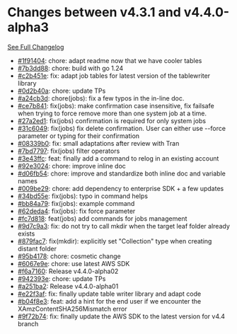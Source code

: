 # Changes between v4.3.1 and v4.4.0-alpha3

[See Full Changelog](https://github.com/pydio/cells-client/compare/v4.3.1...v4.4.0-alpha3)

- [#1f91404](https://github.com/pydio/cells-client/commit/1f914045e7e822344b1eaef061b8a6d1d500497c): chore: adapt readme now that we have cooler tables
- [#7b3dd88](https://github.com/pydio/cells-client/commit/7b3dd88752ca7ad8dba9c1b4751b03bda5213f64): chore: build with go 1.24
- [#c2b451e](https://github.com/pydio/cells-client/commit/c2b451e506fe6f91eb9ed90e506de95a9fb1ce4f): fix: adapt job tables for latest version of the tablewriter library
- [#0d2b40a](https://github.com/pydio/cells-client/commit/0d2b40a007045da46c6fc45b13562db2620651a3): chore: update TPs
- [#a24cb3d](https://github.com/pydio/cells-client/commit/a24cb3db75032344af3823ed0a05ca4dad4817a1): chore(jobs): fix a few typos in the in-line doc.
- [#ce7b841](https://github.com/pydio/cells-client/commit/ce7b8415c0862e05275aec3892d27ef2541efad2): fix(jobs): make confirmation case insensitive, fix failsafe when trying to force remove more than one system job at a time.
- [#27a2ed1](https://github.com/pydio/cells-client/commit/27a2ed1889c4eb2bd95348840986fca39f650f8d): fix(jobs) confirmation is required for only system jobs
- [#31c6049](https://github.com/pydio/cells-client/commit/31c60498a88fe80456a9e49b87d8983efa555fd0): fix(jobs) fix delete confirmation. User can either use --force parameter or typing for their confirmation
- [#08339b0](https://github.com/pydio/cells-client/commit/08339b03e2e7ae7ba9f4c39245e13128c27ecd7d): fix: small adaptations after review with Tran
- [#7bd7797](https://github.com/pydio/cells-client/commit/7bd7797595dfb203e3ea41811d34b3fb2e89a5ef): fix(jobs) filter operators
- [#3e43ffc](https://github.com/pydio/cells-client/commit/3e43ffc9a1c90b017f2f6b69b08a182369b86751): feat: finally add a command to relog in an existing account
- [#92e3024](https://github.com/pydio/cells-client/commit/92e302434cc2256fad99dbf8d26f20ac075e529f): chore: improve inline doc
- [#d06fb54](https://github.com/pydio/cells-client/commit/d06fb548f14bdcca98d18ba719ef37874a602a69): chore: improve and standardize both inline doc and variable names
- [#009be29](https://github.com/pydio/cells-client/commit/009be29f72fb7a4413648f5f77d9455431278a74): chore: add dependency to enterprise SDK + a few updates
- [#34bd55e](https://github.com/pydio/cells-client/commit/34bd55e184545ad40ae176176a47424bc1d94d2f): fix(jobs): typo in command helps
- [#bb84a79](https://github.com/pydio/cells-client/commit/bb84a7938c85e4adecb3c3e4d4af8002253b9046): fix(jobs): example command
- [#62deda4](https://github.com/pydio/cells-client/commit/62deda47a99be9283e7937183440673a31fec9f3): fix(jobs): fix force parameter
- [#fc7d818](https://github.com/pydio/cells-client/commit/fc7d81831dc412805735b3097ab1635f65281e15): feat(jobs) add commands for jobs management
- [#9d7c9a3](https://github.com/pydio/cells-client/commit/9d7c9a309b5ac4a3bf472c59614cff23625694b1): fix: do not try to call mkdir when the target leaf folder already exists
- [#879fac7](https://github.com/pydio/cells-client/commit/879fac75c8a56f0060f64e430b3f22029134bae2): fix(mkdir): explicitly set "Collection" type when creating distant folder
- [#95b4178](https://github.com/pydio/cells-client/commit/95b417881172468a4f82793b909a55ed0f81a3e0): chore: cosmetic change
- [#6067e9e](https://github.com/pydio/cells-client/commit/6067e9e40e7c57a2b38b81984e23b08b48588b3e): chore: use latest AWS SDK
- [#f6a7160](https://github.com/pydio/cells-client/commit/f6a7160e640992f2db45a29eb5d8bd250ecdb564): Release v4.4.0-alpha02
- [#942393e](https://github.com/pydio/cells-client/commit/942393ee4a18836249cfc2a03d695b8e33081495): chore: update TPs
- [#a251ba2](https://github.com/pydio/cells-client/commit/a251ba2f000478d2255e360a4b2a72dad63266be): Release v4.4.0-alpha01
- [#e22f3af](https://github.com/pydio/cells-client/commit/e22f3af67a2e5b9cb7b18da4409362632a9399fa): fix: finally update table writer library and adapt code
- [#b04f8e3](https://github.com/pydio/cells-client/commit/b04f8e328bd34fdb963091358a3a875352dfd55c): feat: add a hint for the end user if we encounter the XAmzContentSHA256Mismatch error
- [#9f72b74](https://github.com/pydio/cells-client/commit/9f72b747c79cf9ab3c07205a72c67c7db3d55edc): fix: finally update the AWS SDK to the latest version for v4.4 branch
